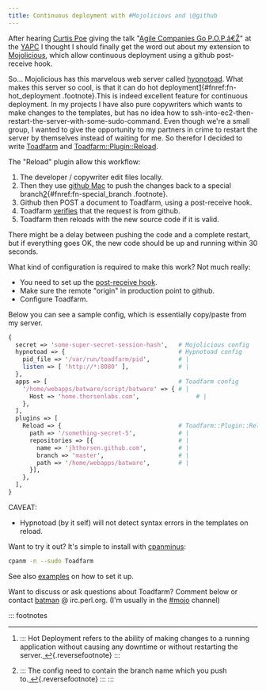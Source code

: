 ```yaml
---
title: Continuous deployment with #Mojolicious and \@github
---
```


After hearing [Curtis Poe](https://twitter.com/OvidPerl) giving the talk
"[Agile Companies Go P.O.P.â€Ž](http://act.yapc.eu/ye2013/talk/4817)" at
the [YAPC](http://act.yapc.eu/ye2013/) I thought I should finally get
the word out about my extension to
[Mojolicious](https://metacpan.org/release/Mojolicious), which allow
continuous deployment using a github post-receive hook.

So... Mojolicious has this marvelous web server called
[hypnotoad](https://metacpan.org/module/Mojo::Server::Hypnotoad). What
makes this server so cool, is that it can do hot
deployment[1](#fn:fn-hot_deployment){#fnref:fn-hot_deployment
.footnote}.This is indeed excellent feature for continuous deployment.
In my projects I have also pure copywriters which wants to make changes
to the templates, but has no idea how to
ssh-into-ec2-then-restart-the-server-with-some-sudo-command. Even though
we're a small group, I wanted to give the opportunity to my partners in
crime to restart the server by themselves instead of waiting for me. So
therefor I decided to write
[Toadfarm](https://metacpan.org/module/Toadfarm) and
[Toadfarm::Plugin::Reload](https://metacpan.org/module/Toadfarm::Plugin::Reload).

The "Reload" plugin allow this workflow:

1.  The developer / copywriter edit files locally.
2.  Then they use [github Mac](https://mac.github.com) to push the
    changes back to a special
    branch[2](#fn:fn-special_branch){#fnref:fn-special_branch
    .footnote}.
3.  Github then POST a document to Toadfarm, using a post-receive hook.
4.  Toadfarm
    [verifies](https://metacpan.org/source/JHTHORSEN/Toadfarm-0.12/lib/Toadfarm/Plugin/Reload.pm#L196)
    that the request is from github.
5.  Toadfarm then reloads with the new source code if it is valid.

There might be a delay between pushing the code and a complete restart,
but if everything goes OK, the new code should be up and running within
30 seconds.

What kind of configuration is required to make this work? Not much
really:

-   You need to set up the [post-receive
    hook](https://help.github.com/articles/post-receive-hooks).
-   Make sure the remote "origin" in production point to github.
-   Configure Toadfarm.

Below you can see a sample config, which is essentially copy/paste from
my server.

```perl
{
  secret => 'some-super-secret-session-hash',   # Mojolicious config
  hypnotoad => {                                # Hypnotoad config
    pid_file => '/var/run/toadfarm/pid',        # |
    listen => [ 'http://*:8080' ],              # |
  },
  apps => [                                     # Toadfarm config
    '/home/webapps/batware/script/batware' => { # |
      Host => 'home.thorsenlabs.com',                # |
    },
  ],
  plugins => [
    Reload => {                                 # Toadfarm::Plugin::Reload config
      path => '/something-secret-5',            # |
      repositories => [{                        # |
        name => 'jhthorsen.github.com',         # |
        branch => 'master',                     # |
        path => '/home/webapps/batware',        # |
      }],
    },
  ],
}
```

CAVEAT:

-   Hypnotoad (by it self) will not detect syntax errors in the
    templates on reload.

Want to try it out? It's simple to install with
[cpanminus](http://cpanmin.us):

```bash
cpanm -n --sudo Toadfarm
```

See also
[examples](https://github.com/jhthorsen/toadfarm/tree/master/etc/) on
how to set it up.

Want to discuss or ask questions about Toadfarm? Comment below or
contact [batman](irc://irc.perl.org/batman) @ irc.perl.org. (I'm usually
in the [#mojo](http://irclog.perlgeek.de/mojo/2013-08-13) channel)

::: footnotes

------------------------------------------------------------------------

1.  :::
    Hot Deployment refers to the ability of making changes to a running
    application without causing any downtime or without restarting the
    server.[ ↩](#fnref:fn-hot_deployment){.reversefootnote}
    :::

2.  :::
    The config need to contain the branch name which you push
    to.[ ↩](#fnref:fn-special_branch){.reversefootnote}
    :::
:::
